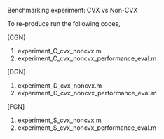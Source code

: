 Benchmarking experiment: CVX vs Non-CVX

To re-produce run the following codes,

[CGN]
1. experiment_C_cvx_noncvx.m
2. experiment_C_cvx_noncvx_performance_eval.m

[DGN]
1. experiment_D_cvx_noncvx.m
2. experiment_D_cvx_noncvx_performance_eval.m

[FGN]
1. experiment_S_cvx_noncvx.m
2. experiment_S_cvx_noncvx_performance_eval.m